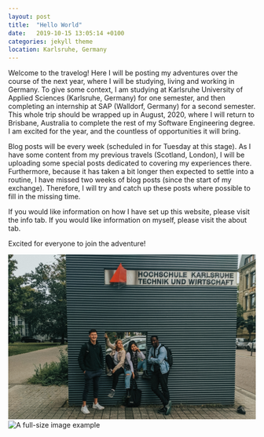 ```yaml
---
layout: post
title:  "Hello World"
date:   2019-10-15 13:05:14 +0100
categories: jekyll theme
location: Karlsruhe, Germany
---
```


Welcome to the travelog! Here I will be posting my adventures over the course of the next year, where I will be studying, living and working in Germany. To give some context, I am studying at Karlsruhe University of Applied Sciences (Karlsruhe, Germany) for one semester, and then completing an internship at SAP (Walldorf, Germany) for a second semester. This whole trip should be wrapped up in August, 2020, where I will return to Brisbane, Australia to complete the rest of my Software Engineering degree. I am excited for the year, and the countless of opportunities it will bring. 
 
Blog posts will be every week (scheduled in for Tuesday at this stage). As I have some content from my previous travels (Scotland, London), I will be uploading some special posts dedicated to covering my experiences there. Furthermore, because it has taken a bit longer then expected to settle into a routine, I have missed two weeks of blog posts (since the start of my exchange). Therefore, I will try and catch up these posts where possible to fill in the missing time.

If you would like information on how I have set up this website, please visit the info tab. If you would like information on myself, please visit the about tab. 

Excited for everyone to join the adventure!

<!-- <div class="post-image post-image--split">
    <img src="img/Hello World/IMG_7025.jpg" width="200" height="486" alt="The first in an example of split-imagery" />
    <img src="img/Hello World/IMG_7359.jpg" width="200" height="486" alt="The second in an example of split-imagery" />
</div> -->

<div class="post-image">
    <!-- <img src="img/Hello World/IMG_7025.jpg" style="height:482px;" alt="A full-size image example" /> -->
    <img src="photos/15-10-19-hello-world/IMG_7025.jpg" alt="A full-size image example" />
    <img src="photos/15-10-19-hello-world/IMG_7359.jpg" alt="A full-size image example" />
</div>

